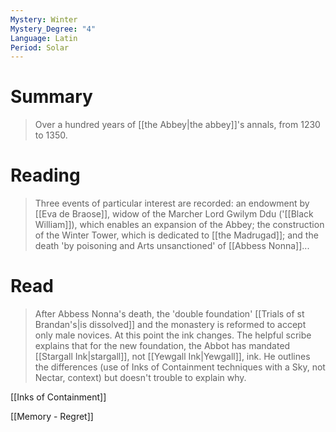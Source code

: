 ```yaml
---
Mystery: Winter
Mystery_Degree: "4"
Language: Latin
Period: Solar
---
```

# Summary
> Over a hundred years of [[the Abbey|the abbey]]'s annals, from 1230 to 1350.
# Reading
> Three events of particular interest are recorded: an endowment by [[Eva de Braose]], widow of the Marcher Lord Gwilym Ddu ('[[Black William]]), which enables an expansion of the Abbey; the construction of the Winter Tower, which is dedicated to [[the Madrugad]]; and the death 'by poisoning and Arts unsanctioned' of [[Abbess Nonna]]...
# Read
> After Abbess Nonna's death, the 'double foundation' [[Trials of st Brandan's|is dissolved]] and the monastery is reformed to accept only male novices. At this point the ink changes. The helpful scribe explains that for the new foundation, the Abbot has mandated [[Stargall Ink|stargall]], not [[Yewgall Ink|Yewgall]], ink. He outlines the differences (use of Inks of Containment techniques with a Sky, not Nectar, context) but doesn't trouble to explain why.

[[Inks of Containment]]

[[Memory - Regret]]
